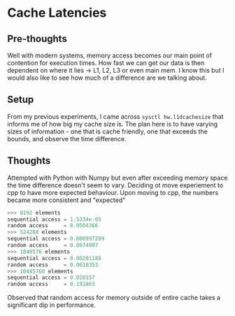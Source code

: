 # Cache Latencies

## Pre-thoughts

Well with modern systems, memory access becomes our main point of contention for
execution times. How fast we can get our data is then dependent on where it lies
-> L1, L2, L3 or even main mem. I know this but I would also like to see how much
of a difference are we talking about. 

## Setup 

From my previous experiments, I came across `sysctl hw.l1dcachesize` that
informs me of how big my cache size is. The plan here is to have varying sizes
of information - one that is cache friendly, one that exceeds the bounds, and
observe the time difference.

## Thoughts

Attempted with Python with Numpy but even after exceeding memory space the time
difference doesn't seem to vary. Deciding ot move experiement to cpp to have
more expected behaviour. Upon moving to cpp, the numbers became more consistent
and "expected"


```py
>>> 8192 elements
sequential access = 1.5334e-05
random access     = 0.0504366
>>> 524288 elements
sequential access = 0.000997209
random access     = 0.0674987
>>> 1048576 elements
sequential access = 0.00201188
random access     = 0.0618353
>>> 10485760 elements
sequential access = 0.020157
random access     = 0.191863
```
Observed that random access for memory outside of entire cache takes a
significant dip in performance.
